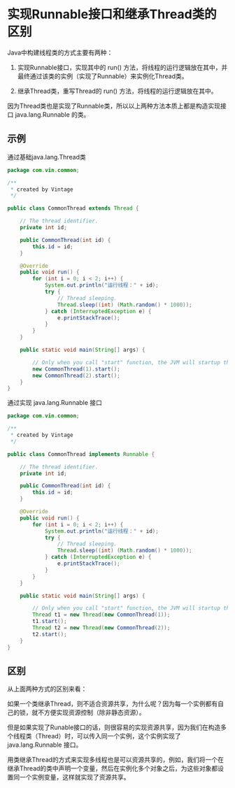 # 实现Runnable接口和继承Thread类的区别

Java中构建线程类的方式主要有两种：

1. 实现Runnable接口，实现其中的 run() 方法，将线程的运行逻辑放在其中，并最终通过该类的实例（实现了Runnable）来实例化Thread类。

2. 继承Thread类，重写Thread的 run() 方法，将线程的运行逻辑放在其中。

因为Thread类也是实现了Runnable类，所以以上两种方法本质上都是构造实现接口 java.lang.Runnable 的类。

## 示例

通过基础java.lang.Thread类

```java
package com.vin.common;

/**
 * created by Vintage
 */

public class CommonThread extends Thread {

    // The thread identifier.
    private int id;

    public CommonThread(int id) {
        this.id = id;
    }

    @Override
    public void run() {
        for (int i = 0; i < 2; i++) {
            System.out.println("运行线程：" + id);
            try {
                // Thread sleeping.
                Thread.sleep((int) (Math.random() * 1000));
            } catch (InterruptedException e) {
                e.printStackTrace();
            }
        }
    }

    public static void main(String[] args) {

        // Only when you call "start" function, the JVM will startup thread.
        new CommonThread(1).start();
        new CommonThread(2).start();
    }
}

```

通过实现 java.lang.Runnable 接口

```java
package com.vin.common;

/**
 * created by Vintage
 */

public class CommonThread implements Runnable {

    // The thread identifier.
    private int id;

    public CommonThread(int id) {
        this.id = id;
    }

    @Override
    public void run() {
        for (int i = 0; i < 2; i++) {
            System.out.println("运行线程：" + id);
            try {
                // Thread sleeping.
                Thread.sleep((int) (Math.random() * 1000));
            } catch (InterruptedException e) {
                e.printStackTrace();
            }
        }
    }

    public static void main(String[] args) {

        // Only when you call "start" function, the JVM will startup thread.
        Thread t1 = new Thread(new CommonThread(1));
        t1.start();
        Thread t2 = new Thread(new CommonThread(2));
        t2.start();
    }
}

```

## 区别

从上面两种方式的区别来看：

如果一个类继承Thread，则不适合资源共享，为什么呢？因为每一个实例都有自己的锁，就不方便实现资源控制（除非静态资源）。

但是如果实现了Runable接口的话，则很容易的实现资源共享，因为我们在构造多个线程类（Thread）时，可以传入同一个实例，这个实例实现了 java.lang.Runnable 接口。

用类继承Thread的方式来实现多线程也是可以资源共享的，例如，我们将一个在继承Thread的类中声明一个变量，然后在实例化多个对象之后，为这些对象都设置同一个实例变量，这样就实现了资源共享。

